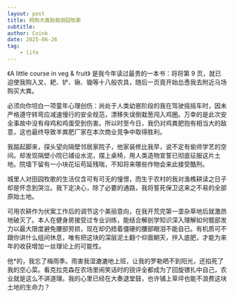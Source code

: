 ```yaml
---
layout: post
title: 网购大粪助我田园牧歌
subtitle: 
author: Coink
date: 2025-06-26
tag: 
    - life
---
```

《A little course in veg & fruit》 是我今年读过最贵的一本书：将将第 9 页，就已迫使我购入叉、耙、铲、锹、锄等十八般农具，随后一页竟开始怂恿我去附近马场购买大粪。

必须向你坦白一项童年心理创伤：尚处于人类幼崽阶段的我在驾驶摇摇车时，因未严格遵守转弯应减速慢行的安全规范，漂移失误倒栽葱闯入鸡圈。万幸的是此次安全事故中没有母鸡和鸡蛋受到伤害。所以时至今日，我仍对鸡粪肥抱有相当大的敌意，这也最终导致羊粪肥厂家在本次商业竞争中取得胜利。

我踮起脚来，探头望向隔壁邻居家院子，他家装修比我早，说不定有偷师学艺的空间。却发现隔壁小院已铺设水泥，摆上桌椅，用人类造物宣誓已彻底征服这片土地。院墙下留有一小块花坛苟延残喘，不知将来哪些作物会来此接受酷刑。

城里人对田园牧歌的生活仅含可有可无的憧憬，而生于农村的我对渔樵耕读之日子却是怀念到哭泣。我下定决心，除了必要的通路，我将誓死保卫这来之不易的全部原始土地。

可用农耕作为伏案工作后的调节这个美丽意向，在我开荒完第一垄杂草地后就激昂地破灭了。本人在健身房接受过专业训练，能结合解剖学知识深入理解如何髋部发力以最大限度避免腰部劳损，现在却仍捂着僵硬的腰部眼泪不能自已。有机质可不跟你讲什么组间休息，唯有把这块的深层泥土翻个仰面朝天，拌入底肥，才能为来年的收获增加一丝理论上的可能性。

他*的，我忘了梅雨季。雨害我湿漉漉地上班，让我的罗勒晒不到阳光，还掐死了我的空心菜。看克拉克森在农场里闹笑话时的锐评全都成为了回旋镖扎中自己，农业就是这么不讲道理。我的心里已经在大奏退堂鼓，也许铺上草坪也能不浪费这块土地的生命力？